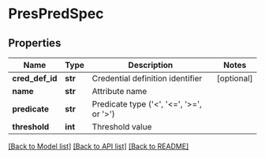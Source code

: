 # PresPredSpec

## Properties
Name | Type | Description | Notes
------------ | ------------- | ------------- | -------------
**cred_def_id** | **str** | Credential definition identifier | [optional] 
**name** | **str** | Attribute name | 
**predicate** | **str** | Predicate type (&#39;&lt;&#39;, &#39;&lt;&#x3D;&#39;, &#39;&gt;&#x3D;&#39;, or &#39;&gt;&#39;) | 
**threshold** | **int** | Threshold value | 

[[Back to Model list]](../README.md#documentation-for-models) [[Back to API list]](../README.md#documentation-for-api-endpoints) [[Back to README]](../README.md)


